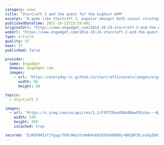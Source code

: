 ```yaml
---
category: news
title: "StarCraft 2 and the quest for the highest APM"
excerpt: "A game like StarCraft 2, popular amongst both casual strategy fans and professional gamers, showcases the large divide between playing a game for fun and for competition. There are seven ranked ..."
publishedDateTime: 2021-10-23T23:59:00Z
originalUrl: "https://www.engadget.com/2014-10-24-starcraft-2-and-the-quest-for-the-highest-apm.html"
webUrl: "https://www.engadget.com/2014-10-24-starcraft-2-and-the-quest-for-the-highest-apm.html"
type: article
quality: 37
heat: 37
published: false

provider:
  name: Engadget
  domain: engadget.com
  images:
    - url: "https://everyday-cc.github.io/starcraft2/assets/images/organizations/engadget.com-50x50.jpg"
      width: 50
      height: 50

topics:
  - StarCraft 2

images:
  - url: "https://s.yimg.com/uu/api/res/1.2/F3PTINxoVD8u0RmwFD1xXw--~B/aD0yNTY7dz01MzA7YXBwaWQ9eXRhY2h5b24-/https://o.aolcdn.com/hss/storage/midas/92100532c82ac7d5e1b19380a8868a90/200977674/header.jpg"
    width: 530
    height: 256
    isCached: true

secured: "EzKGFN42sf1fgyg/fX9c9Ka3tnXm04nbO2d76obDD0Oj+BHjBF3E/xuXg3bO3Tfy9yzUiTXhuDl7YAeiMW3J/lORulyd604s/B1ymoHdh2nE392G/GcpHBqYlFpn32C5xS4xbWkgSXWScP4Xb5azZB3hTH1LJVrRNooJE9Rj1tQIfCHgV7srXmy6CcKQLYO52yaTWId8TOVKEvs69ZvsHT7W2hmd8Sy5zj+N4k7XncrzY3iyF1qoXQr+JPbZ0Ly8wZW+uqEvMH9idFT4Hi4bygmEQoqOEgdzHuYqzbzZ83lwTeTbD8VM+TK74tVPf6wIYbYDk+CnEnI9LpWTTPwoFuGLOJui2RUlCfccCp+3Tmw=;TJVUUCkxu2J8d1O4Jh7wRA=="
---
```


